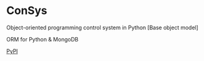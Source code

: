 # ConSys
Object-oriented programming control system in Python [Base object model]

ORM for Python & MongoDB

[PyPI](https://pypi.org/project/consys/)
